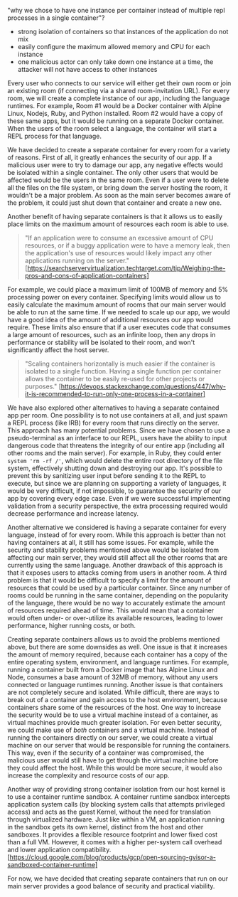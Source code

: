 "why we chose to have one instance per container instead of multiple repl processes in a single container"?
  - strong isolation of containers so that instances of the application do not mix
  - easily configure the maximum allowed memory and CPU for each instance
  - one malicious actor can only take down one instance at a time, the attacker will not have access to other instances

Every user who connects to our service will either get their own room or join an existing room (if connecting via a shared room-invitation URL).
For every room, we will create a complete instance of our app, including the language runtimes.
For example, Room #1 would be a Docker container with Alpine Linux, Nodejs, Ruby, and Python installed.
Room #2 would have a copy of these same apps, but it would be running on a separate Docker container.
When the users of the room select a language, the container will start a REPL process for that language.

We have decided to create a separate container for every room for a variety of reasons.
First of all, it greatly enhances the security of our app.
If a malicious user were to try to damage our app, any negative effects would be isolated within a single container. 
The only other users that would be affected would be the users in the same room.
Even if a user were to delete all the files on the file system, or bring down the server hosting the room, it wouldn't be a major problem.
As soon as the main server becomes aware of the problem, it could just shut down that container and create a new one.

Another benefit of having separate containers is that it allows us to easily place limits on the maximum amount of resources each room is able to use. 

> "If an application were to consume an excessive amount of CPU resources, or if a buggy application were to have a memory leak, then the application's use of resources would likely impact any other applications running on the server."
[https://searchservervirtualization.techtarget.com/tip/Weighing-the-pros-and-cons-of-application-containers]

For example, we could place a maximum limit of 100MB of memory and 5% processing power on every container.
Specifying limits would allow us to easily calculate the maximum amount of rooms that our main server would be able to run at the same time.
If we needed to scale up our app, we would have a good idea of the amount of additional resources our app would require.
These limits also ensure that if a user executes code that consumes a large amount of resources, such as an infinite loop, then any drops in performance or stability will be isolated to their room, and won't significantly affect the host server.

> "Scaling containers horizontally is much easier if the container is isolated to a single function. Having a single function per container allows the container to be easily re-used for other projects or purposes." [https://devops.stackexchange.com/questions/447/why-it-is-recommended-to-run-only-one-process-in-a-container]

We have also explored other alternatives to having a separate contained app per room.
One possibility is to not use containers at all, and just spawn a REPL process (like IRB) for every room that runs directly on  the server.
This approach has many potential problems.
Since we have chosen to use a pseudo-terminal as an interface to our REPL, users have the ability to input dangerous code that threatens the integrity of our entire app (including all other rooms and the main server).
For example, in Ruby, they could enter `system 'rm -rf /'`, which would delete the entire root directory of the file system, effectively shutting down and destroying our app.
It's possible to prevent this by sanitizing user input before sending it to the REPL to execute, but since we are planning on supporting a variety of languages, it would be very difficult, if not impossible, to guarantee the security of our app by covering every edge case.
Even if we were successful implementing validation from a security perspective, the extra processing required would decrease performance and increase latency.

Another alternative we considered is having a separate container for every language, instead of for every room.
While this approach is better than not having containers at all, it still has some issues.
For example, while the security and stability problems mentioned above would be isolated from affecting our main server, they would still affect all the other rooms that are currently using the same language.
Another drawback of this approach is that it exposes users to attacks coming from users in another room.
A third problem is that it would be difficult to specify a limit for the amount of resources that could be used by a particular container.
Since any number of rooms could be running in the same container, depending on the popularity of the language, there would be no way to accurately estimate the amount of resources required ahead of time.
This would mean that a container would often under- or over-utilize its available resources, leading to lower performance, higher running costs, or both.

Creating separate containers allows us to avoid the problems mentioned above, but there are some downsides as well.
One issue is that it increases the amount of memory required, because each container has a copy of the entire operating system, environment, and language runtimes.
For example, running a container built from a Docker image that has Alpine Linux and Node, consumes a base amount of 32MB of memory, without any users connected or language runtimes running.
Another issue is that containers are not completely secure and isolated.
While difficult, there are ways to break out of a container and gain access to the host environment, because containers share some of the resources of the host.
One way to increase the security would be to use a virtual machine instead of a container, as virtual machines provide much greater isolation.
For even better security, we could make use of *both* containers and a virtual machine.
Instead of running the containers directly on our server, we could create a virtual machine on our server that would be responsible for running the containers.
This way, even if the security of a container was compromised, the malicious user would still have to get through the virtual machine before they could affect the host.
While this would be more secure, it would also increase the complexity and resource costs of our app.

Another way of providing strong container isolation from our host kernel is to use a container runtime sandbox. A container runtime sandbox intercepts application system calls (by blocking system calls that attempts privileged access) and acts as the guest Kernel, without the need for translation through virtualized hardware. Just like within a VM, an application running in the sandbox gets its own kernel, distinct from the host and other sandboxes. It provides a flexible resource footprint and lower fixed cost than a full VM. However, it comes with a higher per-system call overhead and lower application compatibility. [https://cloud.google.com/blog/products/gcp/open-sourcing-gvisor-a-sandboxed-container-runtime]

For now, we have decided that creating separate containers that run on our main server provides a good balance of security and practical viability.

